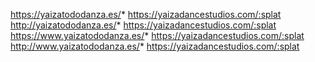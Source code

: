 https://yaizatododanza.es/* https://yaizadancestudios.com/:splat
http://yaizatododanza.es/* https://yaizadancestudios.com/:splat
https://www.yaizatododanza.es/* https://yaizadancestudios.com/:splat
http://www.yaizatododanza.es/* https://yaizadancestudios.com/:splat
